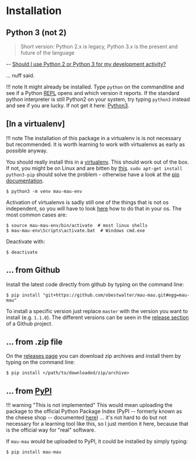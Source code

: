 # Installation

## **Python 3** (not 2)

> Short version: Python 2.x is legacy, Python 3.x is the present and future of the language

-- [Should I use Python 2 or Python 3 for my development activity?](https://wiki.python.org/moin/Python2orPython3)


... nuff said.

!!! note
    It might already be installed. Type `python` on the commandline and see if a Python [REPL](https://docs.python.org/3/tutorial/interpreter.html) opens and which version it reports. If the standard python interpreter is still Python2 on your system, try typing `python3` instead and see if you are lucky. If not get it here: [Python3](https://www.python.org/downloads/).

## [In a virtualenv]

!!! note
    The installation of this package in a virtualenv is is not necessary but recommended. It is worth learning to work with virtualenvs as early as possible anyway.

You should really install this in a [virtualenv](https://docs.python.org/3/library/venv.html). This should work out of the box. If not, you might be on Linux and are bitten by [this](https://bugs.launchpad.net/ubuntu/+source/python3.4/+bug/1290847). `sudo apt-get install python3-pip` should solve the problem - otherwise have a look at the [pip documentation](https://pip.pypa.io/en/stable/installing/).

    $ python3 -m venv mau-mau-env

Activation of virtualenvs is sadly still one of the things that is not os independent, so you will have to look [here](https://docs.python.org/3/library/venv.html#creating-virtual-environments) how to do that in your os. The most common cases are:

    $ source mau-mau-env/bin/activate  # most linux shells
    $ mau-mau-env\Scripts\activate.bat  # Windows cmd.exe

Deactivate with:

    $ deactivate

## ... from Github

Install the latest code directly from github by typing on the command line:

    $ pip install "git+https://github.com/obestwalter/mau-mau.git#egg=mau-mau"

To install a specific version just replace `master` with the version you want to install (e.g. `1.1.0`). The different versions can be seen in the [release section](https://github.com/obestwalter/mau-mau/releases) of a Github project.

## ... from .zip file

On the [releases page](https://github.com/obestwalter/mau-mau/releases/) you can download zip archives and install them by typing on the command line:

    $ pip install </path/to/downloaded/zip/archive>

## ... from [PyPI](https://pypi.python.org/pypi)

!!! warning "This is not implemented"
    This would mean uploading the package to the official Python Package Index (PyPI -- formerly known as the cheese shop -- documented [here](https://docs.python.org/3/distutils/packageindex.html)) ... it's not hard to do but not necessary for a learning tool like this, so I just mention it here, because that is the official way for "real" software.

If `mau-mau` would be uploaded to PyPI, it could be installed by simply typing:

    $ pip install mau-mau
